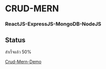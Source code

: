 <h1>CRUD-MERN</h1>
<h3>ReactJS-ExpressJS-MongoDB-NodeJS</h3>



<h2>Status</h2>
<p>สำเร็จแล้ว 50%</p>
<a href="https://drive.google.com/file/d/1THGRZ5eTVcDScKd6lrnv5S1uU5O9norn/view?fbclid=IwAR26xXk4YzVQ7eghxu_IKTKMRQSdHIICx_DaNTebRS568dtDj2XGAdd0kG0">Crud-Mern-Demo</a>
